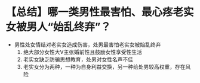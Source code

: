 # 【总结】哪一类男性最害怕、最心疼老实女被男人“始乱终弃”？

-   男性处女情结对老实女造成伤害，处男最害怕老实女被始乱终弃
    1.  绝大部分女性大V主张婚前性且鼓励女性享受性生活
    2.  老实女缺乏防骗思想教育，处男对女性名声不佳
    3.  老实女分为两种，一种为自身利益交换，另一种给处男较高权重，存在风险
